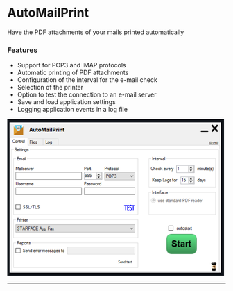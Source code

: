 # AutoMailPrint
Have the PDF attachments of your mails printed automatically

### Features

- Support for POP3 and IMAP protocols
- Automatic printing of PDF attachments
- Configuration of the interval for the e-mail check
- Selection of the printer
- Option to test the connection to an e-mail server
- Save and load application settings
- Logging application events in a log file

<img src="https://github.com/TueftelTyp/AutoMailPrint/blob/main/images/overview101.png" width="500">





----
